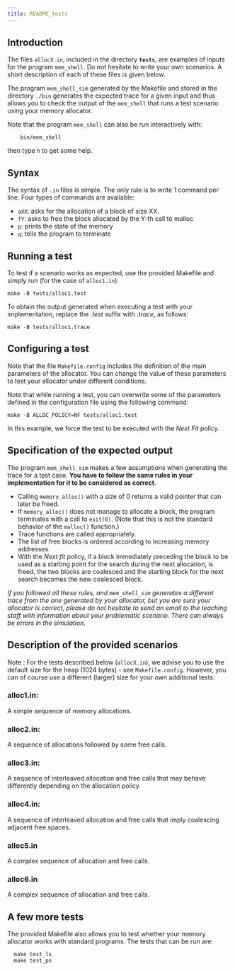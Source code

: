 ```yaml
---
title: README_tests
---
```


## Introduction

The files `allocX.in`, included in the directory **`tests`**, are examples
of inputs for the program `mem_shell`. Do not hesitate to write your
own scenarios. A short description of each of these files is given
below.

The program `mem_shell_sim` generated by the Makefile and stored
in the directory `./bin` generates the expected trace for a given
input and thus allows you to check the output of the `mem_shell`
that runs a test scenario using your memory allocator.

Note that the program `mem_shell` can also be run interactively
with:
```
    bin/mem_shell
```
then type `h` to get some help.

## Syntax

The syntax of `.in` files is simple. The only rule is to write 1
command per line. Four types of commands are available:
 
 * `aXX`: asks for the allocation of a block of size XX.
 * `fY`: asks to free the block allocated by the Y-th call to malloc
 * `p`: prints the state of the memory
 * `q`: tells the program to terminate

## Running a test

To test if a scenario works as expected, use the provided Makefile and
simply run (for the case of `alloc1.in`):
```
make -B tests/alloc1.test
```

To obtain the output generated when executing a test with your 
implementation, replace the *.test* suffix with *.trace*, as follows:
```
make -B tests/alloc1.trace
```

## Configuring a test

Note that the file `Makefile.config` includes the definition of the
main parameters of the allocator. You can change the value of these
parameters to test your allocator under different conditions.

Note that while running a test, you can overwrite some of the
parameters defined in the configuration file using the following
command:
```
make -B ALLOC_POLICY=NF tests/alloc1.test
```

In this example, we force the test to be executed with the *Next Fit*
policy.



## Specification of the expected output

The program `mem_shell_sim` makes a few assumptions when generating
the trace for a test case. **You have to follow the same rules in your
implementation for it to be considered as correct**.
    
  * Calling `memory_alloc()` with a size of 0 returns a valid pointer that can later be freed.
  * If `memory_alloc()` does not manage to allocate a block, the program terminates
    with a call to `exit(0)`. (Note that this is not the standard behavior of the 
    `malloc()` function.)
  * Trace functions are called appropriately.
  * The list of free blocks is ordered according to increasing memory
    addresses.
  * With the *Next fit* policy, if a block immediately preceding the
    block to be used as a starting point for the search during the next allocation, is freed,
    the two blocks are coalesced and the starting block for the next
    search becomes the new coalesced block.

*If you followed all these rules, and `mem_shell_sim` generates a
different trace from the one generated by your allocator, but you are
sure your allocator is correct, please do not hesitate to send an email
to the teaching staff with information about your problematic
scenario. There can always be errors in the simulation.*


## Description of the provided scenarios

Note : For the tests described below (`allocX.in`), we advise you to use the default size for the heap (1024 bytes) - see `Makefile.config`. However, you can of course use a different (larger) size for your own additional tests.

### alloc1.in: 

A simple sequence of memory allocations.

### alloc2.in:

A sequence of allocations followed by some free calls.

### alloc3.in:

A sequence of interleaved allocation and free calls that may behave
differently depending on the allocation policy.

### alloc4.in:

A sequence of interleaved allocation and free calls that imply
coalescing adjacent free spaces.

### alloc5.in

A complex sequence of allocation and free calls.

### alloc6.in

A complex sequence of allocation and free calls.

## A few more tests

The provided Makefile also allows you to test whether your memory
allocator works with standard programs. The tests that can be run are:

```
  make test_ls
  make test_ps
```
